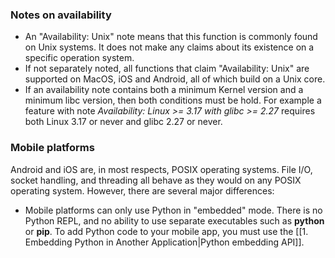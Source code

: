 ### Notes on availability

- An "Availability: Unix" note means that this function is commonly found on Unix systems. It does not make any claims about its existence on a specific operation system.
- If not separately noted, all functions that claim "Availability: Unix" are supported on MacOS, iOS and Android, all of which build on a Unix core.
- If an availability note contains both a minimum Kernel version and a minimum libc version, then both conditions must be hold. For example a feature with note *Availability: Linux >= 3.17 with glibc >= 2.27* requires both Linux 3.17 or never and glibc 2.27 or never.

### Mobile platforms

Android and iOS are, in most respects, POSIX operating systems. File I/O, socket handling, and threading all behave as they would on any POSIX operating system. However, there are several major differences:

- Mobile platforms can only use Python in "embedded" mode. There is no Python REPL, and no ability to use separate executables such as **python** or **pip**. To add Python code to your mobile app, you must use the [[1. Embedding Python in Another Application|Python embedding API]].
